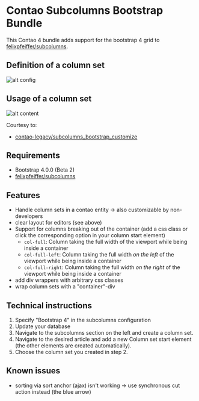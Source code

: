 # Contao Subcolumns Bootstrap Bundle

This Contao 4 bundle adds support for the bootstrap 4 grid to [felixpfeiffer/subcolumns](https://github.com/felixpfeiffer/Contao-Subcolumns).

## Definition of a column set

![alt config](docs/config.png)

## Usage of a column set

![alt content](docs/content.png)

Courtesy to:

- [contao-legacy/subcolumns_bootstrap_customize](https://legacy-packages-via.contao-community-alliance.org/packages/contao-legacy/subcolumns_bootstrap_customize)

## Requirements

- Bootstrap 4.0.0 (Beta 2)
- [felixpfeiffer/subcolumns](https://github.com/felixpfeiffer/Contao-Subcolumns)

## Features

- Handle column sets in a contao entity -> also customizable by non-developers
- clear layout for editors (see above)
- Support for columns breaking out of the container (add a css class or click the corresponding option in your column start element)
    - `col-full`: Column taking the full width of the viewport while being inside a container
    - `col-full-left`: Column taking the full width *on the left* of the viewport while being inside a container
    - `col-full-right`: Column taking the full width *on the right* of the viewport while being inside a container
- add div wrappers with arbitrary css classes
- wrap column sets with a "container"-div

## Technical instructions

1. Specify "Bootstrap 4" in the subcolumns configuration
2. Update your database
3. Navigate to the subcolumns section on the left and create a column set.
4. Navigate to the desired article and add a new Column set start element (the other elements are created automatically).
5. Choose the column set you created in step 2.

## Known issues

- sorting via sort anchor (ajax) isn't working -> use synchronous cut action instead (the blue arrow)
